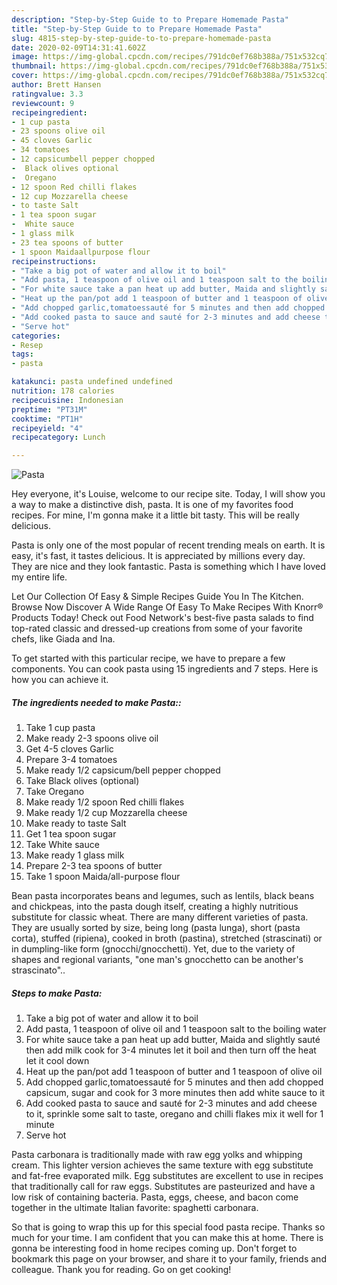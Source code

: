 ```yaml
---
description: "Step-by-Step Guide to to Prepare Homemade Pasta"
title: "Step-by-Step Guide to to Prepare Homemade Pasta"
slug: 4815-step-by-step-guide-to-to-prepare-homemade-pasta
date: 2020-02-09T14:31:41.602Z
image: https://img-global.cpcdn.com/recipes/791dc0ef768b388a/751x532cq70/pasta-recipe-main-photo.jpg
thumbnail: https://img-global.cpcdn.com/recipes/791dc0ef768b388a/751x532cq70/pasta-recipe-main-photo.jpg
cover: https://img-global.cpcdn.com/recipes/791dc0ef768b388a/751x532cq70/pasta-recipe-main-photo.jpg
author: Brett Hansen
ratingvalue: 3.3
reviewcount: 9
recipeingredient:
- 1 cup pasta
- 23 spoons olive oil
- 45 cloves Garlic
- 34 tomatoes
- 12 capsicumbell pepper chopped
-  Black olives optional
-  Oregano
- 12 spoon Red chilli flakes
- 12 cup Mozzarella cheese
- to taste Salt
- 1 tea spoon sugar
-  White sauce
- 1 glass milk
- 23 tea spoons of butter
- 1 spoon Maidaallpurpose flour
recipeinstructions:
- "Take a big pot of water and allow it to boil"
- "Add pasta, 1 teaspoon of olive oil and 1 teaspoon salt to the boiling water"
- "For white sauce take a pan heat up add butter, Maida and slightly sauté then add milk cook for 3-4 minutes let it boil and then turn off the heat let it cool down"
- "Heat up the pan/pot add 1 teaspoon of butter and 1 teaspoon of olive oil"
- "Add chopped garlic,tomatoessauté for 5 minutes and then add chopped capsicum, sugar and cook for 3 more minutes then add white sauce to it"
- "Add cooked pasta to sauce and sauté for 2-3 minutes and add cheese to it, sprinkle some salt to taste, oregano and chilli flakes mix it well for 1 minute"
- "Serve hot"
categories:
- Resep
tags:
- pasta

katakunci: pasta undefined undefined
nutrition: 178 calories
recipecuisine: Indonesian
preptime: "PT31M"
cooktime: "PT1H"
recipeyield: "4"
recipecategory: Lunch

---
```



![Pasta](https://img-global.cpcdn.com/recipes/791dc0ef768b388a/751x532cq70/pasta-recipe-main-photo.jpg)

Hey everyone, it's Louise, welcome to our recipe site. Today, I will show you a way to make a distinctive dish, pasta. It is one of my favorites food recipes. For mine, I'm gonna make it a little bit tasty. This will be really delicious.

Pasta is only one of the most popular of recent trending meals on earth. It is easy, it's fast, it tastes delicious. It is appreciated by millions every day. They are nice and they look fantastic. Pasta is something which I have loved my entire life.

Let Our Collection Of Easy &amp; Simple Recipes Guide You In The Kitchen. Browse Now Discover A Wide Range Of Easy To Make Recipes With Knorr® Products Today! Check out Food Network&#39;s best-five pasta salads to find top-rated classic and dressed-up creations from some of your favorite chefs, like Giada and Ina.


To get started with this particular recipe, we have to prepare a few components. You can cook pasta using 15 ingredients and 7 steps. Here is how you can achieve it.

##### The ingredients needed to make Pasta::

1. Take 1 cup pasta
1. Make ready 2-3 spoons olive oil
1. Get 4-5 cloves Garlic
1. Prepare 3-4 tomatoes
1. Make ready 1/2 capsicum/bell pepper chopped
1. Take  Black olives (optional)
1. Take  Oregano
1. Make ready 1/2 spoon Red chilli flakes
1. Make ready 1/2 cup Mozzarella cheese
1. Make ready to taste Salt
1. Get 1 tea spoon sugar
1. Take  White sauce
1. Make ready 1 glass milk
1. Prepare 2-3 tea spoons of butter
1. Take 1 spoon Maida/all-purpose flour


Bean pasta incorporates beans and legumes, such as lentils, black beans and chickpeas, into the pasta dough itself, creating a highly nutritious substitute for classic wheat. There are many different varieties of pasta. They are usually sorted by size, being long (pasta lunga), short (pasta corta), stuffed (ripiena), cooked in broth (pastina), stretched (strascinati) or in dumpling-like form (gnocchi/gnocchetti). Yet, due to the variety of shapes and regional variants, &#34;one man&#39;s gnocchetto can be another&#39;s strascinato&#34;.. 

##### Steps to make Pasta:

1. Take a big pot of water and allow it to boil
1. Add pasta, 1 teaspoon of olive oil and 1 teaspoon salt to the boiling water
1. For white sauce take a pan heat up add butter, Maida and slightly sauté then add milk cook for 3-4 minutes let it boil and then turn off the heat let it cool down
1. Heat up the pan/pot add 1 teaspoon of butter and 1 teaspoon of olive oil
1. Add chopped garlic,tomatoessauté for 5 minutes and then add chopped capsicum, sugar and cook for 3 more minutes then add white sauce to it
1. Add cooked pasta to sauce and sauté for 2-3 minutes and add cheese to it, sprinkle some salt to taste, oregano and chilli flakes mix it well for 1 minute
1. Serve hot


Pasta carbonara is traditionally made with raw egg yolks and whipping cream. This lighter version achieves the same texture with egg substitute and fat-free evaporated milk. Egg substitutes are excellent to use in recipes that traditionally call for raw eggs. Substitutes are pasteurized and have a low risk of containing bacteria. Pasta, eggs, cheese, and bacon come together in the ultimate Italian favorite: spaghetti carbonara. 

So that is going to wrap this up for this special food pasta recipe. Thanks so much for your time. I am confident that you can make this at home. There is gonna be interesting food in home recipes coming up. Don't forget to bookmark this page on your browser, and share it to your family, friends and colleague. Thank you for reading. Go on get cooking!
